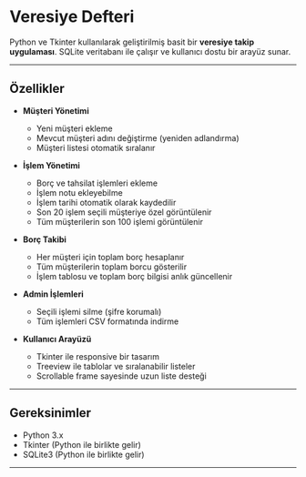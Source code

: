 # Veresiye Defteri

Python ve Tkinter kullanılarak geliştirilmiş basit bir **veresiye takip uygulaması**. SQLite veritabanı ile çalışır ve kullanıcı dostu bir arayüz sunar.  

---

## Özellikler

- **Müşteri Yönetimi**
  - Yeni müşteri ekleme
  - Mevcut müşteri adını değiştirme (yeniden adlandırma)
  - Müşteri listesi otomatik sıralanır

- **İşlem Yönetimi**
  - Borç ve tahsilat işlemleri ekleme
  - İşlem notu ekleyebilme
  - İşlem tarihi otomatik olarak kaydedilir
  - Son 20 işlem seçili müşteriye özel görüntülenir
  - Tüm müşterilerin son 100 işlemi görüntülenir

- **Borç Takibi**
  - Her müşteri için toplam borç hesaplanır
  - Tüm müşterilerin toplam borcu gösterilir
  - İşlem tablosu ve toplam borç bilgisi anlık güncellenir

- **Admin İşlemleri**
  - Seçili işlemi silme (şifre korumalı)
  - Tüm işlemleri CSV formatında indirme

- **Kullanıcı Arayüzü**
  - Tkinter ile responsive bir tasarım
  - Treeview ile tablolar ve sıralanabilir listeler
  - Scrollable frame sayesinde uzun liste desteği

---

## Gereksinimler

- Python 3.x
- Tkinter (Python ile birlikte gelir)
- SQLite3 (Python ile birlikte gelir)

---


